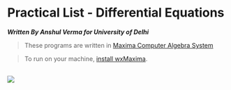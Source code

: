 # Practical List - Differential Equations

***Written By Anshul Verma for University of Delhi***

> These programs are written in [Maxima Computer Algebra System](https://maxima.sourceforge.io/)

> To run on your machine, [install wxMaxima](https://wxmaxima-developers.github.io/wxmaxima/download.html).

<br>

<img src="https://github.com/itsanshulverma/du-cs-undergrad-course/blob/master/Semester3/DifferentialEquations/Practicals/list.png?raw=true" />
